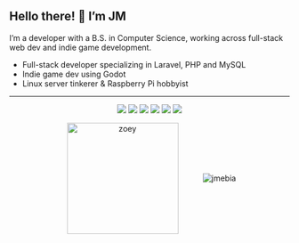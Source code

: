 ## Hello there! 👋 I’m JM 

I’m a developer with a B.S. in Computer Science, working across full-stack web dev and indie game development.

- Full-stack developer specializing in Laravel, PHP and MySQL
- Indie game dev using Godot
- Linux server tinkerer & Raspberry Pi hobbyist

---

<p align="center">
  <img src="https://img.shields.io/badge/PHP-777BB4?style=flat&logo=php&logoColor=white" />
  <img src="https://img.shields.io/badge/Laravel-F05340?style=flat&logo=laravel&logoColor=white" />
  <img src="https://img.shields.io/badge/MySQL-4479A1?style=flat&logo=mysql&logoColor=white" />
  <img src="https://img.shields.io/badge/JavaScript-F7DF1E?style=flat&logo=javascript&logoColor=black" />
  <img src="https://img.shields.io/badge/Godot-478CBF?style=flat&logo=godot-engine&logoColor=white" />
  <img src="https://img.shields.io/badge/Docker-2496ED?style=flat&logo=docker&logoColor=white" />
</p>

<p align="center">&nbsp;
<img align="center" src="https://media.tenor.com/B-HgcAJa1VAAAAAi/thumbs-up-zoey.gif" alt="zoey" width="200"/>
&nbsp;&nbsp;&nbsp;&nbsp;&nbsp;&nbsp;&nbsp;&nbsp;&nbsp;
<img align="center" src="https://github-readme-stats.vercel.app/api?username=jmebia&show_icons=true&theme=radical&rank_icon=github&count_private=true&locale=en" alt="jmebia" />
</p>

